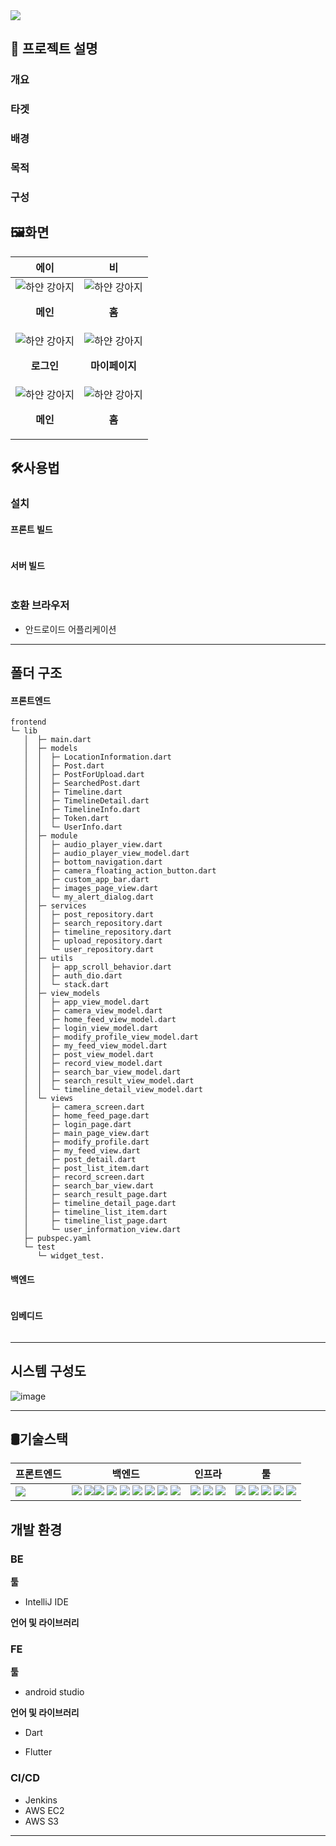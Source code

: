<img src="https://capsule-render.vercel.app/api?type=wave&color=007FFF&height=300&section=header&text=DANIM&fontSize=90&animation=fadeIn" />

## 📜 프로젝트 설명

### 개요

### 타겟


### 배경


### 목적


### 구성

## 🖼화면

| 에이                                                                                    | 비                                                                                                        |
| --------------------------------------------------------------------------------------- | --------------------------------------------------------------------------------------------------------- |
| ![하얀 강아지](https://i.esdrop.com/d/ZklKfna5T3.jpg)<p align="center"> **메인** </p>   | ![하얀 강아지](https://i.esdrop.com/d/ZklKfna5T3.jpg "하얀 강아지")<p align="center"> **홈** </p>         |
| ![하얀 강아지](https://i.esdrop.com/d/ZklKfna5T3.jpg)<p align="center"> **로그인** </p> | ![하얀 강아지](https://i.esdrop.com/d/ZklKfna5T3.jpg "하얀 강아지")<p align="center"> **마이페이지** </p> |
| ![하얀 강아지](https://i.esdrop.com/d/ZklKfna5T3.jpg) <p align="center"> **메인** </p>  | ![하얀 강아지](https://i.esdrop.com/d/ZklKfna5T3.jpg "하얀 강아지")<p align="center"> **홈** </p>         |



## 🛠사용법

### 설치

#### 프론트 빌드

```

```

#### 서버 빌드

```

```

### 호환 브라우저

- 안드로이드 어플리케이션


---

## 폴더 구조

#### 프론트엔드

```
frontend
└─ lib
   │  ├─ main.dart
   │  ├─ models
   │  │  ├─ LocationInformation.dart
   │  │  ├─ Post.dart
   │  │  ├─ PostForUpload.dart
   │  │  ├─ SearchedPost.dart
   │  │  ├─ Timeline.dart
   │  │  ├─ TimelineDetail.dart
   │  │  ├─ TimelineInfo.dart
   │  │  ├─ Token.dart
   │  │  └─ UserInfo.dart
   │  ├─ module
   │  │  ├─ audio_player_view.dart
   │  │  ├─ audio_player_view_model.dart
   │  │  ├─ bottom_navigation.dart
   │  │  ├─ camera_floating_action_button.dart
   │  │  ├─ custom_app_bar.dart
   │  │  ├─ images_page_view.dart
   │  │  └─ my_alert_dialog.dart
   │  ├─ services
   │  │  ├─ post_repository.dart
   │  │  ├─ search_repository.dart
   │  │  ├─ timeline_repository.dart
   │  │  ├─ upload_repository.dart
   │  │  └─ user_repository.dart
   │  ├─ utils
   │  │  ├─ app_scroll_behavior.dart
   │  │  ├─ auth_dio.dart
   │  │  └─ stack.dart
   │  ├─ view_models
   │  │  ├─ app_view_model.dart
   │  │  ├─ camera_view_model.dart
   │  │  ├─ home_feed_view_model.dart
   │  │  ├─ login_view_model.dart
   │  │  ├─ modify_profile_view_model.dart
   │  │  ├─ my_feed_view_model.dart
   │  │  ├─ post_view_model.dart
   │  │  ├─ record_view_model.dart
   │  │  ├─ search_bar_view_model.dart
   │  │  ├─ search_result_view_model.dart
   │  │  └─ timeline_detail_view_model.dart
   │  └─ views
   │     ├─ camera_screen.dart
   │     ├─ home_feed_page.dart
   │     ├─ login_page.dart
   │     ├─ main_page_view.dart
   │     ├─ modify_profile.dart
   │     ├─ my_feed_view.dart
   │     ├─ post_detail.dart
   │     ├─ post_list_item.dart
   │     ├─ record_screen.dart
   │     ├─ search_bar_view.dart
   │     ├─ search_result_page.dart
   │     ├─ timeline_detail_page.dart
   │     ├─ timeline_list_item.dart
   │     ├─ timeline_list_page.dart
   │     └─ user_information_view.dart
   ├─ pubspec.yaml
   └─ test
      └─ widget_test.
```

#### 백엔드

```

```

#### 임베디드

```

```

---

## 시스템 구성도

![image](https://lab.ssafy.com/s08-ai-speech-sub2/S08P22A701/uploads/dc1d48aa0088d981c17a066677aeb94a/Web_App_Reference_Architecture_V2.png)

---

## 🛢기술스택

|프론트엔드|백엔드|인프라|툴|
|--------|--------|---------|----|                                                                 
|<img src="https://img.shields.io/badge/flutter-02569B?style=for-the-badge&logo=flutter&logoColor=white"> | <img src="https://img.shields.io/badge/springboot-6DB33F?style=for-the-badge&logo=springboot&logoColor=white"> <img src="https://img.shields.io/badge/Spring Data JPA-6DB33F?style=for-the-badge&logo=Spring Boot&logoColor=white"><img src="https://img.shields.io/badge/Spring Security-6DB33F?style=for-the-badge&logo=Spring Security&logoColor=white"> <img src="https://img.shields.io/badge/gradle-02303A?style=for-the-badge&logo=gradle&logoColor=white"> <img src="https://img.shields.io/badge/Redis-FF0000?style=for-the-badge&logo=Redis&logoColor=white"> <img src="https://img.shields.io/badge/mariadb-4479A1?style=for-the-badge&logo=mariadb&logoColor=white"> <img src="https://img.shields.io/badge/JAVA-007396?style=for-the-badge&logo=java&logoColor=white">  <img src="https://img.shields.io/badge/flask-00979D?style=for-the-badge&logo=flask&logoColor=white"> <img src="https://img.shields.io/badge/jwt-black?style=for-the-badge&logo=jsonwebtokens&logoColor=white">| <img src="https://img.shields.io/badge/Ubuntu-E95420?style=for-the-badge&logo=Ubuntu&logoColor=white"> <img src="https://img.shields.io/badge/Docker-2496ED?style=for-the-badge&logo=Docker&logoColor=white"> <img src="https://img.shields.io/badge/Jenkins-D24939?style=for-the-badge&logo=Jenkins&logoColor=white">  | <img src="https://img.shields.io/badge/Android Studio-3DDC84?style=for-the-badge&logo=androidstudio&logoColor=white"> <img src="https://img.shields.io/badge/IntelliJ IDEA-000000?style=for-the-badge&logo=IntelliJ IDEA&logoColor=white"> <img src="https://img.shields.io/badge/jira-0052CC?style=for-the-badge&logo=jira&logoColor=white"> <img src="https://img.shields.io/badge/GitLab-FC6D26?style=for-the-badge&logo=GitLab&logoColor=white"> <img src="https://img.shields.io/badge/Mattermost-0058CC?style=for-the-badge&logo=Mattermost&logoColor=white"> |

## 개발 환경

### BE

**툴**

- IntelliJ IDE

**언어 및 라이브러리**



### FE

**툴**

- android studio

**언어 및 라이브러리**

- Dart

- Flutter



### CI/CD

- Jenkins
- AWS EC2
- AWS S3

---

